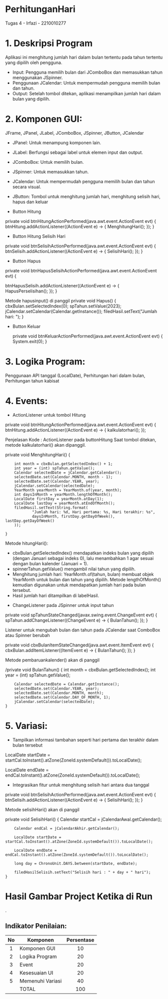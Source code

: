 # PerhitunganHari
 Tugas 4 - Irfazi - 2210010277

# 1. Deskripsi Program
Aplikasi ini menghitung jumlah hari dalam bulan tertentu pada tahun tertentu yang dipilih oleh pengguna.

- Input: Pengguna memilih bulan dari JComboBox dan memasukkan tahun menggunakan JSpinner.
- Penggunaan JCalendar: Untuk mempermudah pengguna memilih bulan dan tahun.
- Output: Setelah tombol ditekan, aplikasi menampilkan jumlah hari dalam bulan yang dipilih.
  
# 2. Komponen GUI: 
JFrame, JPanel, JLabel, JComboBox, JSpinner, JButton, JCalendar
- JPanel: Untuk menampung komponen lain.
- JLabel: Berfungsi sebagai label untuk elemen input dan output.
- JComboBox: Untuk memilih bulan.
- JSpinner: Untuk memasukkan tahun.
- JCalendar: Untuk mempermudah pengguna memilih bulan dan tahun secara visual.
- JButton: Tombol untuk menghitung jumlah hari, menghitung selisih hari, hapus dan keluar

- Button Hitung

private void btnHitungActionPerformed(java.awt.event.ActionEvent evt) {                                          
       btnHitung.addActionListener((ActionEvent e) -> {
        MenghitungHari();
    });
    }    

- Button Hitung Selisih Hari

 private void btnSelisihActionPerformed(java.awt.event.ActionEvent evt) {                                           
       btnSelisih.addActionListener((ActionEvent e) -> {
            SelisihHari();
        });
    }      

- Button Hapus

private void btnHapusSelisihActionPerformed(java.awt.event.ActionEvent evt) {  

btnHapusSelisih.addActionListener((ActionEvent e) -> {
HapusPerselisihan();
});
}      

Metode hapusinput() di panggil
private void Hapus() {
        cbxBulan.setSelectedIndex(0);
        spTahun.setValue(2023);
        jCalendar.setCalendar(Calendar.getInstance());
        filedHasil.setText("Jumlah hari: ");
    }
- Button Keluar

    private void btnKeluarActionPerformed(java.awt.event.ActionEvent evt) {                                          
        System.exit(0);
    }

# 3. Logika Program: 
Penggunaan API tanggal (LocalDate), Perhitungan hari dalam bulan, Perhitungan tahun kabisat

# 4. Events:
* ActionListener untuk tombol Hitung
  

 private void btnHitungActionPerformed(java.awt.event.ActionEvent evt) {                                          
    btnHitung.addActionListener((ActionEvent e) -> {
        kalkulatorhari();
    });    

Penjelasan Kode :
ActionListener pada buttonHitung Saat tombol ditekan, metode kalkulatorhari() akan dipanggil.

 private void MenghitungHari() {
 
        int month = cbxBulan.getSelectedIndex() + 1;
        int year = (int) spTahun.getValue();
        Calendar selectedDate = jCalendar.getCalendar();
        selectedDate.set(Calendar.MONTH, month - 1);
        selectedDate.set(Calendar.YEAR, year);
        jCalendar.setCalendar(selectedDate);
        YearMonth yearMonth = YearMonth.of(year, month);
        int daysInMonth = yearMonth.lengthOfMonth();
        LocalDate firstDay = yearMonth.atDay(1);
        LocalDate lastDay = yearMonth.atEndOfMonth();
        filedHasil.setText(String.format(
                "Jumlah hari: %d, Hari pertama: %s, Hari terakhir: %s",
                daysInMonth, firstDay.getDayOfWeek(), lastDay.getDayOfWeek()
        ));
     
    }
    
Metode hitungHari():
- cbxBulan.getSelectedIndex() mendapatkan indeks bulan yang dipilih (dengan Januari sebagai indeks 0), lalu menambahkan 1 agar sesuai dengan bulan kalender (Januari = 1).
- spinnerTahun.getValue() mengambil nilai tahun yang dipilih.
- Menghitung jumlah hari: YearMonth.of(tahun, bulan) membuat objek YearMonth untuk bulan dan tahun yang dipilih. Metode lengthOfMonth() kemudian digunakan untuk mendapatkan jumlah hari pada bulan tersebut.
- Hasil jumlah hari ditampilkan di labelHasil.
  
* ChangeListener pada JSpinner untuk input tahun
  
private void spTahunStateChanged(javax.swing.event.ChangeEvent evt) {                                     
        spTahun.addChangeListener((ChangeEvent e) -> {
        BulanTahun();
    });
    }     
    
Listener untuk mengubah bulan dan tahun pada JCalendar saat ComboBox atau Spinner berubah

 private void cbxBulanItemStateChanged(java.awt.event.ItemEvent evt) {                                          
        cbxBulan.addItemListener((ItemEvent e) -> {
            BulanTahun();
        });
    }   

Metode pembaruankalender() akan di panggil

/private void BulanTahun() {
        int month = cbxBulan.getSelectedIndex(); 
        int year = (int) spTahun.getValue();

        Calendar selectedDate = Calendar.getInstance();
        selectedDate.set(Calendar.YEAR, year);
        selectedDate.set(Calendar.MONTH, month); 
        selectedDate.set(Calendar.DAY_OF_MONTH, 1);
        jCalendar.setCalendar(selectedDate); 
    }

# 5. Variasi:
* Tampilkan informasi tambahan seperti hari pertama dan terakhir dalam bulan tersebut

LocalDate startDate = startCal.toInstant().atZone(ZoneId.systemDefault()).toLocalDate();
        
LocalDate endDate = endCal.toInstant().atZone(ZoneId.systemDefault()).toLocalDate();

* Integrasikan fitur untuk menghitung selisih hari antara dua tanggal

 private void btnSelisihActionPerformed(java.awt.event.ActionEvent evt) {                                           
       btnSelisih.addActionListener((ActionEvent e) -> {
            SelisihHari();
        });
    }

Metode selisihHari() akan di panggil

private void SelisihHari() {
        Calendar startCal = jCalendarAwal.getCalendar();
        
        Calendar endCal = jCalendarAkhir.getCalendar();
        
        LocalDate startDate = startCal.toInstant().atZone(ZoneId.systemDefault()).toLocalDate();
        
        LocalDate endDate = endCal.toInstant().atZone(ZoneId.systemDefault()).toLocalDate();
        
        long day = ChronoUnit.DAYS.between(startDate, endDate);
        
        filedHasilSelisih.setText("Selisih hari : " + day + " hari");
    }
    

# Hasil Gambar Project Ketika di Run
![]().
## Indikator Penilaian:

| No  | Komponen         |  Persentase  |
| :-: | --------------   |   :-----:    |
|  1  | Komponen GUI     |    10    |
|  2  | Logika Program   |    20    |
|  3  | Event            |    20    |
|  4  | Kesesuaian UI    |    20    |
|  5  | Memenuhi Variasi |    40    |
|     | TOTAL        | 100 |

